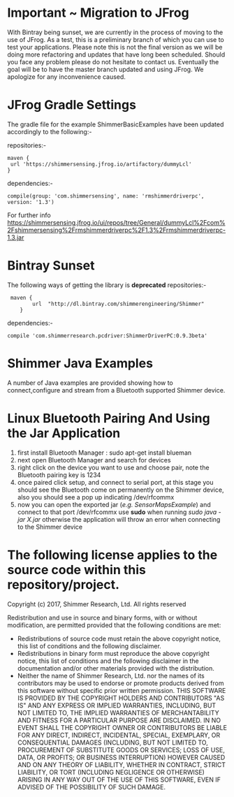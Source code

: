 # Important ~ Migration to JFrog
With Bintray being sunset, we are currently in the process of moving to the use of JFrog. As a test, this is a preliminary branch of which you can use to test your applications. Please note this is not the final version as we will be doing more refactoring and updates that have long been scheduled. Should you face any problem please do not hesitate to contact us. Eventually the goal will be to have the master branch updated and using JFrog. We apologize for any inconvenience caused.

# JFrog Gradle Settings
The gradle file for the example ShimmerBasicExamples have been updated accordingly to the following:-

repositories:-

```
maven {
 url 'https://shimmersensing.jfrog.io/artifactory/dummyLcl'
}
```
dependencies:-
```
compile(group: 'com.shimmersensing', name: 'rmshimmerdriverpc', version: '1.3')
```

For further info 
https://shimmersensing.jfrog.io/ui/repos/tree/General/dummyLcl%2Fcom%2Fshimmersensing%2Frmshimmerdriverpc%2F1.3%2Frmshimmerdriverpc-1.3.jar

# Bintray Sunset
The following ways of getting the library is **deprecated**
repositories:-

```
 maven {
        url  "http://dl.bintray.com/shimmerengineering/Shimmer"
    }
```
dependencies:-
```
compile 'com.shimmerresearch.pcdriver:ShimmerDriverPC:0.9.3beta'
```

# Shimmer Java Examples
A number of Java examples are provided showing how to connect,configure and stream from a Bluetooth supported Shimmer device.

# Linux Bluetooth Pairing And Using the Jar Application
1) first install Bluetooth Manager : sudo apt-get install blueman
2) next open Bluetooth Manager and search for devices
3) right click on the device you want to use and choose pair, note the Bluetooth pairing key is 1234
4) once paired click setup, and connect to serial port, at this stage you should see the Bluetooth come on permanently on the Shimmer device, also you should see a pop up indicating /dev/rfcommx
5) now you can open the exported jar (*e.g. SensorMapsExample*) and connect to that port /dev/rfcommx use **sudo** when running *sudo java -jar X.jar* otherwise the application will throw an error when connecting to the Shimmer device

# The following license applies to the source code within this repository/project.
Copyright (c) 2017, Shimmer Research, Ltd. All rights reserved

Redistribution and use in source and binary forms, with or without modification, are permitted provided that the following conditions are met:

 * Redistributions of source code must retain the above copyright
   notice, this list of conditions and the following disclaimer.
 * Redistributions in binary form must reproduce the above
   copyright notice, this list of conditions and the following
   disclaimer in the documentation and/or other materials provided
   with the distribution.
 * Neither the name of Shimmer Research, Ltd. nor the names of its
   contributors may be used to endorse or promote products derived
   from this software without specific prior written permission.
THIS SOFTWARE IS PROVIDED BY THE COPYRIGHT HOLDERS AND CONTRIBUTORS "AS IS" AND ANY EXPRESS OR IMPLIED WARRANTIES, INCLUDING, BUT NOT LIMITED TO, THE IMPLIED WARRANTIES OF MERCHANTABILITY AND FITNESS FOR A PARTICULAR PURPOSE ARE DISCLAIMED. IN NO EVENT SHALL THE COPYRIGHT OWNER OR CONTRIBUTORS BE LIABLE FOR ANY DIRECT, INDIRECT, INCIDENTAL, SPECIAL, EXEMPLARY, OR CONSEQUENTIAL DAMAGES (INCLUDING, BUT NOT LIMITED TO, PROCUREMENT OF SUBSTITUTE GOODS OR SERVICES; LOSS OF USE, DATA, OR PROFITS; OR BUSINESS INTERRUPTION) HOWEVER CAUSED AND ON ANY THEORY OF LIABILITY, WHETHER IN CONTRACT, STRICT LIABILITY, OR TORT (INCLUDING NEGLIGENCE OR OTHERWISE) ARISING IN ANY WAY OUT OF THE USE OF THIS SOFTWARE, EVEN IF ADVISED OF THE POSSIBILITY OF SUCH DAMAGE.
 
